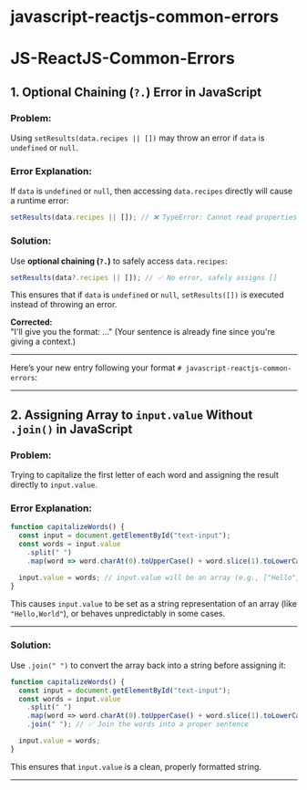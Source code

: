 # javascript-reactjs-common-errors

# JS-ReactJS-Common-Errors

## 1. Optional Chaining (`?.`) Error in JavaScript

### **Problem:**
Using `setResults(data.recipes || [])` may throw an error if `data` is `undefined` or `null`.

### **Error Explanation:**
If `data` is `undefined` or `null`, then accessing `data.recipes` directly will cause a runtime error:
```js
setResults(data.recipes || []); // ❌ TypeError: Cannot read properties of undefined (reading 'recipes')
```

### **Solution:**
Use **optional chaining (`?.`)** to safely access `data.recipes`:
```js
setResults(data?.recipes || []); // ✅ No error, safely assigns []
```
This ensures that if `data` is `undefined` or `null`, `setResults([])` is executed instead of throwing an error.

**Corrected:**  
"I'll give you the format: ..." (Your sentence is already fine since you're giving a context.)

---

Here’s your new entry following your format `# javascript-reactjs-common-errors`:

---


## 2. Assigning Array to `input.value` Without `.join()` in JavaScript

### **Problem:**
Trying to capitalize the first letter of each word and assigning the result directly to `input.value`.

### **Error Explanation:**
```js
function capitalizeWords() {
  const input = document.getElementById("text-input");
  const words = input.value
    .split(" ")
    .map(word => word.charAt(0).toUpperCase() + word.slice(1).toLowerCase());

  input.value = words; // input.value will be an array (e.g., ["Hello", "World"])
}
```
This causes `input.value` to be set as a string representation of an array (like `"Hello,World"`), or behaves unpredictably in some cases.

---

### **Solution:**
Use `.join(" ")` to convert the array back into a string before assigning it:
```js
function capitalizeWords() {
  const input = document.getElementById("text-input");
  const words = input.value
    .split(" ")
    .map(word => word.charAt(0).toUpperCase() + word.slice(1).toLowerCase())
    .join(" "); // ✅ Join the words into a proper sentence

  input.value = words;
}
```
This ensures that `input.value` is a clean, properly formatted string.

---

